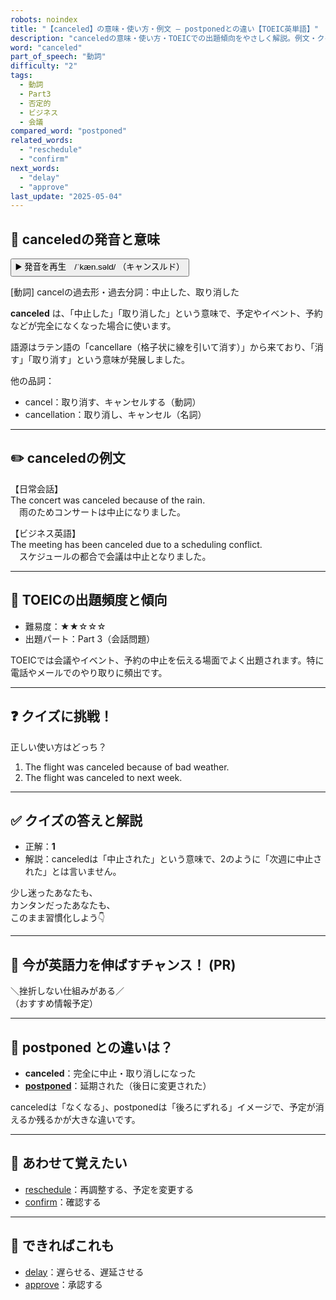 ```yaml
---
robots: noindex
title: "【canceled】の意味・使い方・例文 ― postponedとの違い【TOEIC英単語】"
description: "canceledの意味・使い方・TOEICでの出題傾向をやさしく解説。例文・クイズ付きでpostponedとの違いもわかりやすく学べます。"
word: "canceled"
part_of_speech: "動詞"
difficulty: "2"
tags:
  - 動詞
  - Part3
  - 否定的
  - ビジネス
  - 会議
compared_word: "postponed"
related_words:
  - "reschedule"
  - "confirm"
next_words:
  - "delay"
  - "approve"
last_update: "2025-05-04"
---
```


## 🔰 canceledの発音と意味

<button class="play-audio" onclick="playTTS('canceled')">
  <span class="play-audio-main">
    ▶️ 発音を再生　/ˈkæn.səld/
  </span>
  <span class="play-audio-sub">
    （キャンスルド）
  </span>
</button>

[動詞] cancelの過去形・過去分詞：中止した、取り消した

**canceled** は、「中止した」「取り消した」という意味で、予定やイベント、予約などが完全になくなった場合に使います。

語源はラテン語の「cancellare（格子状に線を引いて消す）」から来ており、「消す」「取り消す」という意味が発展しました。

他の品詞：  
- cancel：取り消す、キャンセルする（動詞）
- cancellation：取り消し、キャンセル（名詞）

---

## ✏️ canceledの例文

【日常会話】  
The concert was canceled because of the rain.  
　雨のためコンサートは中止になりました。

【ビジネス英語】  
The meeting has been canceled due to a scheduling conflict.  
　スケジュールの都合で会議は中止となりました。

---

## 🎯 TOEICの出題頻度と傾向

- 難易度：★★☆☆☆
- 出題パート：Part 3（会話問題）

TOEICでは会議やイベント、予約の中止を伝える場面でよく出題されます。特に電話やメールでのやり取りに頻出です。

---

## ❓ クイズに挑戦！

正しい使い方はどっち？

1. The flight was canceled because of bad weather.  
2. The flight was canceled to next week.

---

## ✅ クイズの答えと解説

- 正解：**1**
- 解説：canceledは「中止された」という意味で、2のように「次週に中止された」とは言いません。

少し迷ったあなたも、  
カンタンだったあなたも、  
このまま習慣化しよう👇️

---

## 🚀 今が英語力を伸ばすチャンス！ (PR)

<div class="info-center">
＼挫折しない仕組みがある／<br>  
（おすすめ情報予定）
</div>

---

## 🤔  postponed との違いは？

- **canceled**：完全に中止・取り消しになった
- **[postponed](/word/postponed/)**：延期された（後日に変更された）

canceledは「なくなる」、postponedは「後ろにずれる」イメージで、予定が消えるか残るかが大きな違いです。

---

## 🧩 あわせて覚えたい

- [reschedule](/word/reschedule/)：再調整する、予定を変更する
- [confirm](/word/confirm/)：確認する

---

## 📖 できればこれも

- [delay](/word/delay/)：遅らせる、遅延させる
- [approve](/word/approve/)：承認する

<!-- cvid: aid29_bid35 -->
